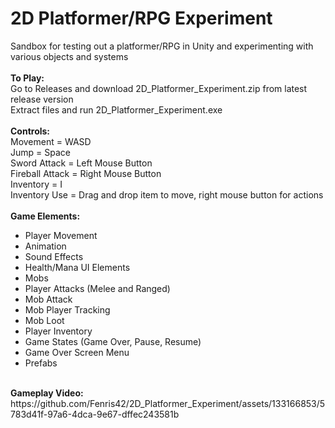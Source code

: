 # 2D Platformer/RPG Experiment
Sandbox for testing out a platformer/RPG in Unity and experimenting with various objects and systems </br>
</br>
<b>To Play:</b></br>
Go to Releases and download 2D_Platformer_Experiment.zip from latest release version </br>
Extract files and run 2D_Platformer_Experiment.exe </br>
</br>
<b>Controls:</b></br>
Movement = WASD </br>
Jump = Space </br>
Sword Attack = Left Mouse Button </br>
Fireball Attack = Right Mouse Button </br>
Inventory = I </br>
Inventory Use = Drag and drop item to move, right mouse button for actions </br>
</br>
<b>Game Elements: </b>
<ul>
  <li>Player Movement</li>
  <li>Animation</li>
  <li>Sound Effects</li>
  <li>Health/Mana UI Elements</li>
  <li>Mobs</li>
  <li>Player Attacks (Melee and Ranged)</li>
  <li>Mob Attack</li>
  <li>Mob Player Tracking</li>
  <li>Mob Loot</li>
  <li>Player Inventory</li>
  <li>Game States (Game Over, Pause, Resume)</li>
  <li>Game Over Screen Menu</li>
  <li>Prefabs</li>
</ul>
</br>
<b>Gameplay Video:</b></br>
https://github.com/Fenris42/2D_Platformer_Experiment/assets/133166853/5783d41f-97a6-4dca-9e67-dffec243581b

